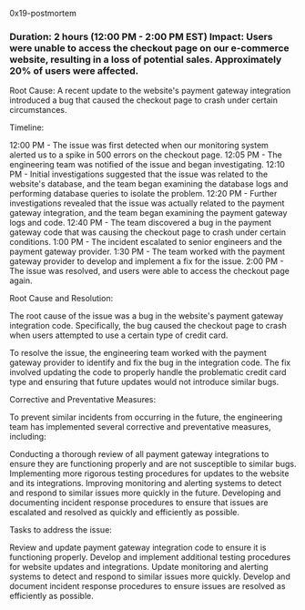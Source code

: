 0x19-postmortem

### Duration: 2 hours (12:00 PM - 2:00 PM EST) Impact: Users were unable to access the checkout page on our e-commerce website, resulting in a loss of potential sales. Approximately 20% of users were affected.
Root Cause: A recent update to the website's payment gateway integration introduced a bug that caused the checkout page to crash under certain circumstances.

Timeline:

12:00 PM - The issue was first detected when our monitoring system alerted us to a spike in 500 errors on the checkout page.
12:05 PM - The engineering team was notified of the issue and began investigating.
12:10 PM - Initial investigations suggested that the issue was related to the website's database, and the team began examining the database logs and performing database queries to isolate the problem.
12:20 PM - Further investigations revealed that the issue was actually related to the payment gateway integration, and the team began examining the payment gateway logs and code.
12:40 PM - The team discovered a bug in the payment gateway code that was causing the checkout page to crash under certain conditions.
1:00 PM - The incident escalated to senior engineers and the payment gateway provider.
1:30 PM - The team worked with the payment gateway provider to develop and implement a fix for the issue.
2:00 PM - The issue was resolved, and users were able to access the checkout page again.

Root Cause and Resolution:

The root cause of the issue was a bug in the website's payment gateway integration code. Specifically, the bug caused the checkout page to crash when users attempted to use a certain type of credit card.

To resolve the issue, the engineering team worked with the payment gateway provider to identify and fix the bug in the integration code. The fix involved updating the code to properly handle the problematic credit card type and ensuring that future updates would not introduce similar bugs.

Corrective and Preventative Measures:

To prevent similar incidents from occurring in the future, the engineering team has implemented several corrective and preventative measures, including:

Conducting a thorough review of all payment gateway integrations to ensure they are functioning properly and are not susceptible to similar bugs. Implementing more rigorous testing procedures for updates to the website and its integrations. Improving monitoring and alerting systems to detect and respond to similar issues more quickly in the future. Developing and documenting incident response procedures to ensure that issues are escalated and resolved as quickly and efficiently as possible.

Tasks to address the issue:

Review and update payment gateway integration code to ensure it is functioning properly. Develop and implement additional testing procedures for website updates and integrations. Update monitoring and alerting systems to detect and respond to similar issues more quickly. Develop and document incident response procedures to ensure issues are resolved as efficiently as possible.